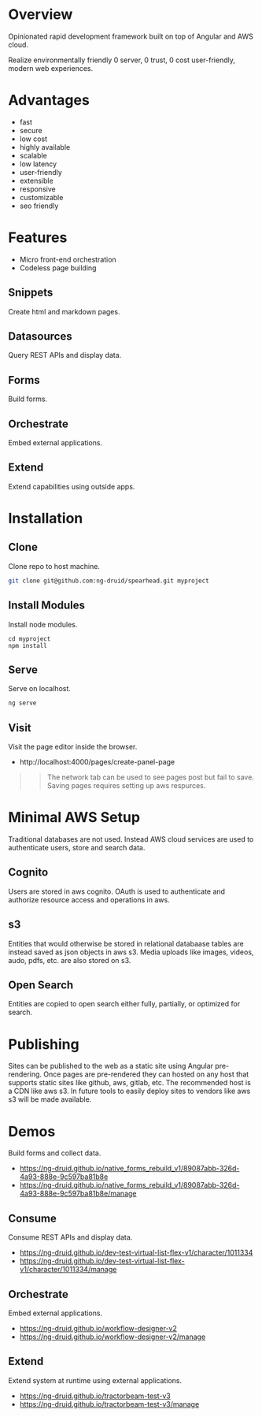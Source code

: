 # Overview

Opinionated rapid development framework built on top of Angular and AWS cloud.

Realize environmentally friendly 0 server, 0 trust, 0 cost user-friendly, modern web experiences.

# Advantages

* fast
* secure
* low cost
* highly available
* scalable
* low latency
* user-friendly
* extensible
* responsive
* customizable
* seo friendly

# Features

* Micro front-end orchestration
* Codeless page building

## Snippets

Create html and markdown pages.

## Datasources

Query REST APIs and display data.

## Forms

Build forms.

## Orchestrate

Embed external applications.

## Extend

Extend capabilities using outside apps.

# Installation

## Clone

Clone repo to host machine.

```bash
git clone git@github.com:ng-druid/spearhead.git myproject
```

## Install Modules

Install node modules.

```
cd myproject
npm install
```

## Serve

Serve on localhost.

```bash
ng serve
```

## Visit

Visit the page editor inside the browser.

* http://localhost:4000/pages/create-panel-page

>> The network tab can be used to see pages post but fail to save. Saving pages requires setting up aws respurces.

# Minimal AWS Setup

Traditional databases are not used. Instead AWS cloud services are used to authenticate users, store and search data.

## Cognito

Users are stored in aws cognito. OAuth is used to authenticate and authorize resource access and operations in aws.

## s3

Entities that would otherwise be stored in relational databaase tables are instead saved as json objects in aws s3. Media uploads like images, videos, audo, pdfs, etc. are also stored on s3.

## Open Search

Entities are copied to open search either fully, partially, or optimized for search.

# Publishing

Sites can be published to the web as a static site using Angular pre-rendering. Once pages are pre-rendered they can hosted on any host that supports static sites like github, aws, gitlab, etc. The recommended host is a CDN like aws s3. In future tools to easily deploy sites to vendors like aws s3 will be made available.

# Demos

Build forms and collect data.

* https://ng-druid.github.io/native_forms_rebuild_v1/89087abb-326d-4a93-888e-9c597ba81b8e
* https://ng-druid.github.io/native_forms_rebuild_v1/89087abb-326d-4a93-888e-9c597ba81b8e/manage

## Consume

Consume REST APIs and display data.

* https://ng-druid.github.io/dev-test-virtual-list-flex-v1/character/1011334
* https://ng-druid.github.io/dev-test-virtual-list-flex-v1/character/1011334/manage

## Orchestrate

Embed external applications.

* https://ng-druid.github.io/workflow-designer-v2
* https://ng-druid.github.io/workflow-designer-v2/manage

## Extend

Extend system at runtime using external applications.

* https://ng-druid.github.io/tractorbeam-test-v3
* https://ng-druid.github.io/tractorbeam-test-v3/manage
